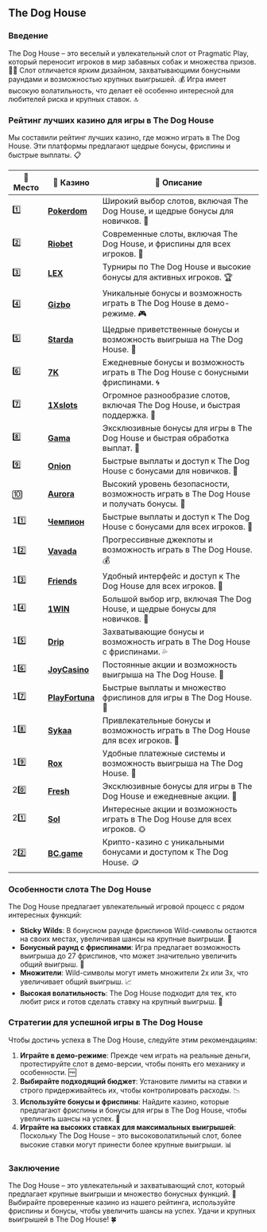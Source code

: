 ## The Dog House

### Введение
The Dog House – это веселый и увлекательный слот от Pragmatic Play, который переносит игроков в мир забавных собак и множества призов. 🎰🐾 Слот отличается ярким дизайном, захватывающими бонусными раундами и возможностью крупных выигрышей. 💰 Игра имеет высокую волатильность, что делает её особенно интересной для любителей риска и крупных ставок. 🔝

### Рейтинг лучших казино для игры в The Dog House
Мы составили рейтинг лучших казино, где можно играть в The Dog House. Эти платформы предлагают щедрые бонусы, фриспины и быстрые выплаты. 📋

| 🥇 **Место** | 🎰 **Казино** | 💬 **Описание** |
|-------------|-------------|----------------|
| 1️⃣ | [**Pokerdom**](https://brandplay.link/4k77v2yx) | Широкий выбор слотов, включая The Dog House, и щедрые бонусы для новичков. 🎁 |
| 2️⃣ | [**Riobet**](https://brandplay.link/7xBLTPyj) | Современные слоты, включая The Dog House, и фриспины для всех игроков. 🤑 |
| 3️⃣ | [**LEX**](https://brandplay.link/zW4hdDFV) | Турниры по The Dog House и высокие бонусы для активных игроков. 🏆 |
| 4️⃣ | [**Gizbo**](https://brandplay.link/bprXw4YV) | Уникальные бонусы и возможность играть в The Dog House в демо-режиме. 🎮 |
| 5️⃣ | [**Starda**](https://brandplay.link/fB7xwRFL) | Щедрые приветственные бонусы и возможность выигрыша на The Dog House. 🌟 |
| 6️⃣ | [**7K**](https://brandplay.link/BvQyFShp) | Ежедневные бонусы и возможность играть в The Dog House с бонусными фриспинами. 🌀 |
| 7️⃣ | [**1Xslots**](https://brandplay.link/hSB1khtr) | Огромное разнообразие слотов, включая The Dog House, и быстрая поддержка. 🎰 |
| 8️⃣ | [**Gama**](https://brandplay.link/j6NMKsDz) | Эксклюзивные бонусы для игры в The Dog House и быстрая обработка выплат. 🧩 |
| 9️⃣ | [**Onion**](https://brandplay.link/zBGRVpQ9) | Быстрые выплаты и доступ к The Dog House с бонусами для новичков. 💎 |
| 🔟 | [**Aurora**](https://10trafic-stat2.com/click/668546556bcc6313411604bd/6766/13032/subaccount) | Высокий уровень безопасности, возможность играть в The Dog House и получать бонусы. 🚀 |
| 11️⃣ | [**Чемпион**](https://temon-gter.cfd/go/lRq?p80412p304504pcc44t17455) | Быстрые выплаты и доступ к The Dog House с бонусами для всех игроков. 🥇 |
| 12️⃣ | [**Vavada**](https://vavadapartner.pro/?promo=ea5c9275-6854-4505-94fc-95ab18221945-linkb2) | Прогрессивные джекпоты и возможность играть в The Dog House. 💰 |
| 13️⃣ | [**Friends**](https://gofriends.run/linkb2) | Удобный интерфейс и доступ к The Dog House для всех игроков. 👯 |
| 14️⃣ | [**1WIN**](https://brandplay.link/smXVpBbG) | Большой выбор игр, включая The Dog House, и щедрые бонусы для новичков. 🎲 |
| 15️⃣ | [**Drip**](https://drp-ircp01.com/c07e6a3db) | Захватывающие бонусы и возможность играть в The Dog House с фриспинами. 💦 |
| 16️⃣ | [**JoyCasino**](https://rpc30.call2me.pro/?/ru/registration?apkpop=0&partner=p24970p3291217pc98f) | Постоянные акции и возможность выигрыша на The Dog House. 🎉 |
| 17️⃣ | [**PlayFortuna**](https://fortunapromo.net/alt/playfortuna/registration?0dc4a9362a71feb7e3f165fb8e766f70) | Быстрые выплаты и множество фриспинов для игры в The Dog House. 💎 |
| 18️⃣ | [**Sykaa**](https://s-two-way.com/?source=linkb2&pid=30697) | Привлекательные бонусы и возможность играть в The Dog House для всех игроков. 🌈 |
| 19️⃣ | [**Rox**](https://rox-pvwfpjgcxe.com/cb1ee18a5) | Удобные платежные системы и возможность выигрыша на The Dog House. 💸 |
| 20️⃣ | [**Fresh**](https://fresh-eumwkxwao.com/c3f7b485d) | Эксклюзивные бонусы для игры в The Dog House и ежедневные акции. 🥑 |
| 21️⃣ | [**Sol**](https://sol-mmtdzfbaco.com/cb2415bca) | Интересные акции и возможность играть в The Dog House для всех игроков. 🌞 |
| 22️⃣ | [**BC.game**](https://partnerbcgame.com/dcc53d441) | Крипто-казино с уникальными бонусами и доступом к The Dog House. 🪙 |

### Особенности слота The Dog House
The Dog House предлагает увлекательный игровой процесс с рядом интересных функций:

- **Sticky Wilds**: В бонусном раунде фриспинов Wild-символы остаются на своих местах, увеличивая шансы на крупные выигрыши. 🐶
- **Бонусный раунд с фриспинами**: Игра предлагает возможность выигрыша до 27 фриспинов, что может значительно увеличить общий выигрыш. 🎁
- **Множители**: Wild-символы могут иметь множители 2x или 3x, что увеличивает общий выигрыш. 📈
- **Высокая волатильность**: The Dog House подходит для тех, кто любит риск и готов сделать ставку на крупный выигрыш. 💎

### Стратегии для успешной игры в The Dog House
Чтобы достичь успеха в The Dog House, следуйте этим рекомендациям:

1. **Играйте в демо-режиме**: Прежде чем играть на реальные деньги, протестируйте слот в демо-версии, чтобы понять его механику и особенности. 🆓
2. **Выбирайте подходящий бюджет**: Установите лимиты на ставки и строго придерживайтесь их, чтобы контролировать расходы. 📉
3. **Используйте бонусы и фриспины**: Найдите казино, которые предлагают фриспины и бонусы для игры в The Dog House, чтобы увеличить шансы на успех. 🎁
4. **Играйте на высоких ставках для максимальных выигрышей**: Поскольку The Dog House – это высоковолатильный слот, более высокие ставки могут принести более крупные выигрыши. 📊

### Заключение
The Dog House – это увлекательный и захватывающий слот, который предлагает крупные выигрыши и множество бонусных функций. 💸 Выбирайте проверенные казино из нашего рейтинга, используйте фриспины и бонусы, чтобы увеличить шансы на успех. Удачи и крупных выигрышей в The Dog House! 🍀
